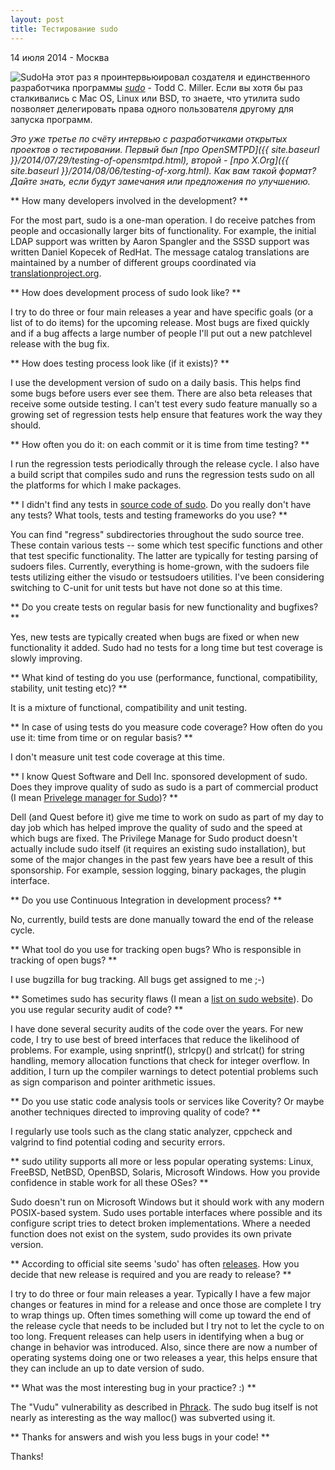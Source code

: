 ```yaml
---
layout: post
title: Тестирование sudo
---
```


<p class="meta">14 июля 2014 - Москва</p>

<img src="{{ site.baseurl }}/images/logo-sudo.png" alt="Sudo" style="float:left">

На этот раз я проинтервьюировал создателя и единственного разработчика программы *[sudo](http://www.sudo.ws/)* - Todd C. Miller.
Если вы хотя бы раз сталкивались с Mac OS, Linux или BSD, то знаете, что
утилита sudo позволяет делегировать права одного пользователя другому для запуска
программ.

*Это уже третье по счёту интервью с разработчиками открытых проектов о тестировании.
Первый был [про OpenSMTPD]({{ site.baseurl }}/2014/07/29/testing-of-opensmtpd.html),
второй - [про X.Org]({{ site.baseurl }}/2014/08/06/testing-of-xorg.html).
Как вам такой формат? Дайте знать, если будут замечания или предложения по улучшению.*

** How many developers involved in the development? **

For the most part, sudo is a one-man operation.  I do receive patches
from people and occasionally larger bits of functionality.  For
example, the initial LDAP support was written by Aaron Spangler and
the SSSD support was written Daniel Kopecek of RedHat.  The message
catalog translations are maintained by a number of different groups
coordinated via [translationproject.org](http://translationproject.org/).

** How does development process of sudo look like? **

I try to do three or four main releases a year and have specific
goals (or a list of to do items) for the upcoming release.  Most
bugs are fixed quickly and if a bug affects a large number of people
I'll put out a new patchlevel release with the bug fix.

** How does testing process look like (if it exists)? **

I use the development version of sudo on a daily basis.  This helps
find some bugs before users ever see them.  There are also beta
releases that receive some outside testing.  I can't test every
sudo feature manually so a growing set of regression tests help
ensure that features work the way they should.

** How often you do it: on each commit or it is time from time testing? **

I run the regression tests periodically through the release cycle.
I also have a build script that compiles sudo and runs the regression
tests sudo on all the platforms for which I make packages.

** I didn't find any tests in [source code of sudo](http://www.sudo.ws/repos/sudo/).
Do you really don't have any tests? What tools, tests and testing frameworks
do you use? **

You can find "regress" subdirectories throughout the sudo source
tree.  These contain various tests -- some which test specific functions
and other that test specific functionality.  The latter are typically
for testing parsing of sudoers files.  Currently, everything is
home-grown, with the sudoers file tests utilizing either the visudo
or testsudoers utilities. I've been considering switching to C-unit
for unit tests but have not done so at this time.

** Do you create tests on regular basis for new functionality and bugfixes? **

Yes, new tests are typically created when bugs are fixed or when
new functionality it added.  Sudo had no tests for a long time but
test coverage is slowly improving.

** What kind of testing do you use (performance, functional,
compatibility, stability, unit testing etc)? **

It is a mixture of functional, compatibility and unit testing.

** In case of using tests do you measure code coverage?
How often do you use it: time from time or on regular basis? **

I don't measure unit test code coverage at this time.

** I know Quest Software and Dell Inc. sponsored development of sudo.
Does they improve quality of sudo as sudo is a part of commercial product
(I mean [Privelege manager for Sudo](http://www.quest.com/privilege-manager-for-sudo/))? **

Dell (and Quest before it) give me time to work on sudo as part of
my day to day job which has helped improve the quality of sudo and
the speed at which bugs are fixed.  The Privilege Manage for Sudo
product doesn't actually include sudo itself (it requires an existing
sudo installation), but some of the major changes in the past few
years have bee a result of this sponsorship.  For example, session
logging, binary packages, the plugin interface.

** Do you use Continuous Integration in development process? **

No, currently, build tests are done manually toward the end of the
release cycle.

** What tool do you use for tracking open bugs? Who is responsible in
tracking of open bugs? **

I use bugzilla for bug tracking.  All bugs get assigned to me ;-)

** Sometimes sudo has security flaws (I mean a [list on sudo website](http://www.sudo.ws/sudo/alerts/)).
Do you use regular security audit of code? **

I have done several security audits of the code over the years.
For new code, I try to use best of breed interfaces that reduce the
likelihood of problems.  For example, using snprintf(), strlcpy()
and strlcat() for string handling, memory allocation functions that
check for integer overflow.  In addition, I turn up the compiler
warnings to detect potential problems such as sign comparison and
pointer arithmetic issues.

** Do you use static code analysis tools or services like Coverity?
Or maybe another techniques directed to improving quality of code? **

I regularly use tools such as the clang static analyzer, cppcheck
and valgrind to find potential coding and security errors.

** sudo utility supports all more or less popular operating systems:
Linux, FreeBSD, NetBSD, OpenBSD, Solaris, Microsoft Windows.
How you provide confidence in stable work for all these OSes? **

Sudo doesn't run on Microsoft Windows but it should work with any
modern POSIX-based system.  Sudo uses portable interfaces where
possible and its configure script tries to detect broken implementations.
Where a needed function does not exist on the system, sudo provides
its own private version.

** According to official site seems 'sudo' has often [releases](http://www.sudo.ws/sudo/news.html).
How you decide that new release is required and you are ready to release? **

I try to do three or four main releases a year. Typically I have
a few major changes or features in mind for a release and once those
are complete I try to wrap things up.  Often times something will
come up toward the end of the release cycle that needs to be included
but I try not to let the cycle to on too long.  Frequent releases
can help users in identifying when a bug or change in behavior was
introduced.  Also, since there are now a number of operating systems
doing one or two releases a year, this helps ensure that they can
include an up to date version of sudo.

** What was the most interesting bug in your practice? :) **

The "Vudu" vulnerability as described in [Phrack](http://phrack.org/issues/57/8.html).
The sudo bug itself is not nearly as interesting as the way malloc()
was subverted using it.

** Thanks for answers and wish you less bugs in your code! **

Thanks!
